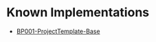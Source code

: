 # Known Implementations

- [BP001-ProjectTemplate-Base](https://github.com/stho32/BP001-ProjectTemplate-Base)
